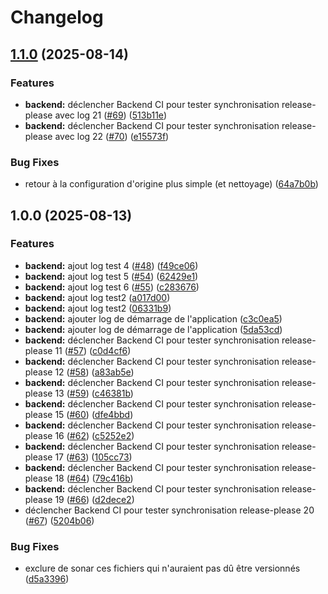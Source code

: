 # Changelog

## [1.1.0](https://github.com/cpierres/P10cicd/compare/bobapp-back-v1.0.0...bobapp-back-v1.1.0) (2025-08-14)


### Features

* **backend:** déclencher Backend CI pour tester synchronisation release-please avec log 21 ([#69](https://github.com/cpierres/P10cicd/issues/69)) ([513b11e](https://github.com/cpierres/P10cicd/commit/513b11e73e44bc4d3a207da745893590c039e018))
* **backend:** déclencher Backend CI pour tester synchronisation release-please avec log 22 ([#70](https://github.com/cpierres/P10cicd/issues/70)) ([e15573f](https://github.com/cpierres/P10cicd/commit/e15573fa40d243de166147f2c2ff9cd6f37561f4))


### Bug Fixes

* retour à la configuration d'origine plus simple (et nettoyage) ([64a7b0b](https://github.com/cpierres/P10cicd/commit/64a7b0beb6ce31719ee5e8f4379a3f3a79d26b1f))

## 1.0.0 (2025-08-13)


### Features

* **backend:** ajout log test 4 ([#48](https://github.com/cpierres/P10cicd/issues/48)) ([f49ce06](https://github.com/cpierres/P10cicd/commit/f49ce063055e85293356773a3dcfde5906a1223f))
* **backend:** ajout log test 5 ([#54](https://github.com/cpierres/P10cicd/issues/54)) ([62429e1](https://github.com/cpierres/P10cicd/commit/62429e1097c77250c2f7421e0932a20654ed3272))
* **backend:** ajout log test 6 ([#55](https://github.com/cpierres/P10cicd/issues/55)) ([c283676](https://github.com/cpierres/P10cicd/commit/c28367692f9cf9356a78d283f16ef601abefece7))
* **backend:** ajout log test2 ([a017d00](https://github.com/cpierres/P10cicd/commit/a017d005596b1f99cc07c98247e9e8cdf1f62841))
* **backend:** ajout log test2 ([06331b9](https://github.com/cpierres/P10cicd/commit/06331b96075926072e0c2e0b7fc9f06d7ebbb769))
* **backend:** ajouter log de démarrage de l'application ([c3c0ea5](https://github.com/cpierres/P10cicd/commit/c3c0ea53248cabbf5d1e75c45e0e6067f501c3dc))
* **backend:** ajouter log de démarrage de l'application ([5da53cd](https://github.com/cpierres/P10cicd/commit/5da53cdb59a684f64da09d37dbee9b1f86f515e5))
* **backend:** déclencher Backend CI pour tester synchronisation release-please 11 ([#57](https://github.com/cpierres/P10cicd/issues/57)) ([c0d4cf6](https://github.com/cpierres/P10cicd/commit/c0d4cf6ed770660d436a8d9bc192b7ed8d115eed))
* **backend:** déclencher Backend CI pour tester synchronisation release-please 12 ([#58](https://github.com/cpierres/P10cicd/issues/58)) ([a83ab5e](https://github.com/cpierres/P10cicd/commit/a83ab5edb36a68dd75563fab886687319f34e282))
* **backend:** déclencher Backend CI pour tester synchronisation release-please 13 ([#59](https://github.com/cpierres/P10cicd/issues/59)) ([c46381b](https://github.com/cpierres/P10cicd/commit/c46381ba4288bea351ac260f86103c71e59eac5b))
* **backend:** déclencher Backend CI pour tester synchronisation release-please 15 ([#60](https://github.com/cpierres/P10cicd/issues/60)) ([dfe4bbd](https://github.com/cpierres/P10cicd/commit/dfe4bbd808fccbf55d5f1b56c3a1d2b9c2bf3202))
* **backend:** déclencher Backend CI pour tester synchronisation release-please 16 ([#62](https://github.com/cpierres/P10cicd/issues/62)) ([c5252e2](https://github.com/cpierres/P10cicd/commit/c5252e2701e5997c71474abdc0826865961a83fd))
* **backend:** déclencher Backend CI pour tester synchronisation release-please 17 ([#63](https://github.com/cpierres/P10cicd/issues/63)) ([105cc73](https://github.com/cpierres/P10cicd/commit/105cc73d802a8b2e038cd821e4b3349658d88123))
* **backend:** déclencher Backend CI pour tester synchronisation release-please 18 ([#64](https://github.com/cpierres/P10cicd/issues/64)) ([79c416b](https://github.com/cpierres/P10cicd/commit/79c416b77b647b31de980afe70018155f2d08eb6))
* **backend:** déclencher Backend CI pour tester synchronisation release-please 19 ([#66](https://github.com/cpierres/P10cicd/issues/66)) ([d2dece2](https://github.com/cpierres/P10cicd/commit/d2dece2d3af38923646c587d356f459d8e353fd6))
* déclencher Backend CI pour tester synchronisation release-please 20 ([#67](https://github.com/cpierres/P10cicd/issues/67)) ([5204b06](https://github.com/cpierres/P10cicd/commit/5204b068a87d37ecb6d4c8d91a5068d792ad0335))


### Bug Fixes

* exclure de sonar ces fichiers qui n'auraient pas dû être versionnés ([d5a3396](https://github.com/cpierres/P10cicd/commit/d5a3396f638e70000185e1a813f84370cec877ab))
